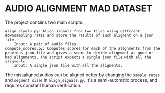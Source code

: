 # AUDIO ALIGNMENT MAD DATASET

The project contains two main scripts:


```
align_sinals.py: Align signals from two files using different downsampling rates and store the results of such aligment on a json file. 
    Input: A pair of audio files.
compute_scores.py: Computes scores for each of the alignments from the previous json file and gives a score to divide alignment as good or bad alignments. The script expects a single json file with all the aligments.
    Input: A single json file with all the aligments.
```

The missaligned audios can be aligned better by changing the `sample rates` and `segment sizes` in `align_signals.py`. It's a semi-automatic process, and requires constant human verification.